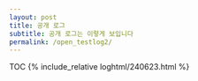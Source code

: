 ```yaml
---
layout: post
title: 공개 로그
subtitle: 공개 로그는 이렇게 보입니다
permalink: /open_testlog2/
---
```

TOC
{% include_relative loghtml/240623.html %}
